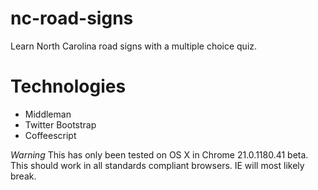 nc-road-signs
=============

Learn North Carolina road signs with a multiple choice quiz.

Technologies
============

* Middleman
* Twitter Bootstrap
* Coffeescript

_Warning_ This has only been tested on OS X in Chrome 21.0.1180.41 beta.
This should work in all standards compliant browsers. IE will most likely
break.
